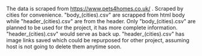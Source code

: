 The data is scraped from https://www.pets4homes.co.uk/ . Scraped by cities for convenience. 
"body_(cities).csv" are scrapped from html body while "header_(cities).csv" are from the header.
Only "body_(cities).csv" are planned to be used for the project, it has more complete information. "header_(cities).csv" would serve as back up.
"header_(cities).csv" has image links saved which could be repurposed for other project, assuming host is not going to delete them anytime soon.
